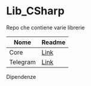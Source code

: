 # Lib_CSharp

Repo che contiene varie librerie

| **Nome** | **Readme** |
|----------|------------|
| Core     | [Link](https://github.com/PoliNetworkOrg/Lib_CSharp/blob/main/PoliNetwork.Core/README.md) |
| Telegram | [Link](https://github.com/PoliNetworkOrg/Lib_CSharp/blob/main/PoliNetwork.Telegram/README.md) |


Dipendenze


